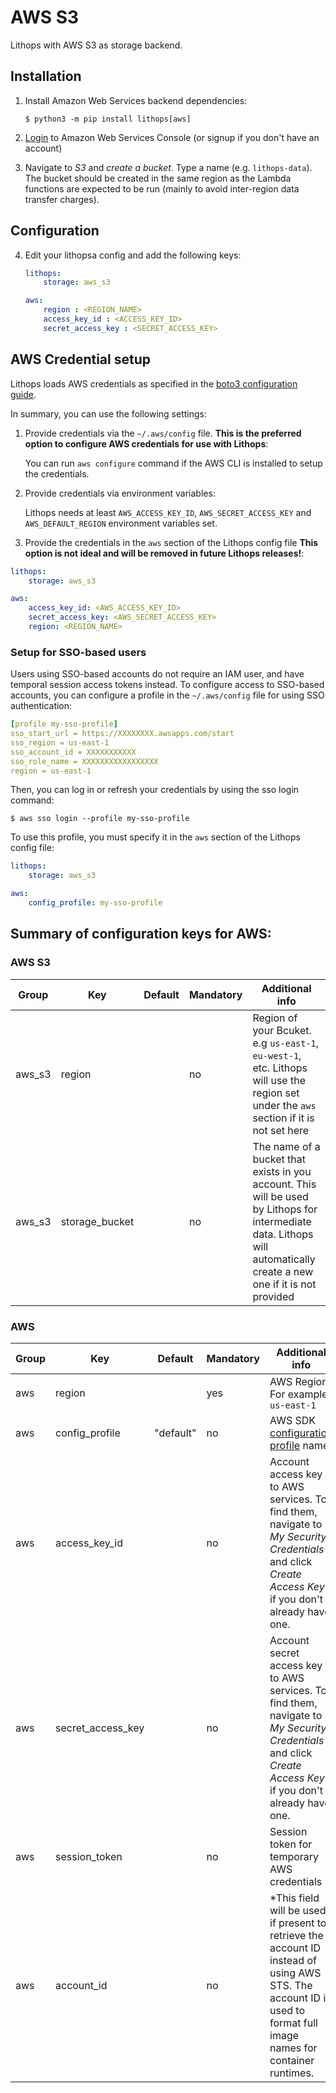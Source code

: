 # AWS S3

Lithops with AWS S3 as storage backend.

## Installation

1. Install Amazon Web Services backend dependencies:

    ```
    $ python3 -m pip install lithops[aws]
    ```

2. [Login](https://console.aws.amazon.com/?nc2=h_m_mc) to Amazon Web Services Console (or signup if you don't have an account)

3. Navigate to *S3* and *create a bucket*. Type a name (e.g. `lithops-data`). The bucket should be created in the same region as the Lambda functions are expected to be run (mainly to avoid inter-region data transfer charges).


## Configuration

4. Edit your lithopsa config and add the following keys:

    ```yaml
    lithops:
        storage: aws_s3

    aws:
        region : <REGION_NAME>
        access_key_id : <ACCESS_KEY_ID>
        secret_access_key : <SECRET_ACCESS_KEY>
    ```

## AWS Credential setup

Lithops loads AWS credentials as specified in the [boto3 configuration guide](https://boto3.amazonaws.com/v1/documentation/api/latest/guide/configuration.html).

In summary, you can use the following settings:

1. Provide credentials via the `~/.aws/config` file. **This is the preferred option to configure AWS credentials for use with Lithops**:

    You can run `aws configure` command if the AWS CLI is installed to setup the credentials.

2. Provide credentials via environment variables:

    Lithops needs at least `AWS_ACCESS_KEY_ID`, `AWS_SECRET_ACCESS_KEY` and `AWS_DEFAULT_REGION` environment variables set.

3. Provide the credentials in the `aws` section of the Lithops config file **This option is not ideal and will be removed in future Lithops releases!**:
```yaml
lithops:
    storage: aws_s3

aws:
    access_key_id: <AWS_ACCESS_KEY_ID>
    secret_access_key: <AWS_SECRET_ACCESS_KEY>
    region: <REGION_NAME>
```

### Setup for SSO-based users

Users using SSO-based accounts do not require an IAM user, and have temporal session access tokens instead. To configure access to SSO-based accounts, you can configure a profile in the `~/.aws/config` file for using SSO authentication:

```yaml
[profile my-sso-profile]
sso_start_url = https://XXXXXXXX.awsapps.com/start
sso_region = us-east-1
sso_account_id = XXXXXXXXXXX
sso_role_name = XXXXXXXXXXXXXXXXX
region = us-east-1
```

Then, you can log in or refresh your credentials by using the sso login command:

```
$ aws sso login --profile my-sso-profile
```

To use this profile, you must specify it in the `aws` section of the Lithops config file:

```yaml
lithops:
    storage: aws_s3

aws:
    config_profile: my-sso-profile
```

 
## Summary of configuration keys for AWS:


### AWS S3

|Group|Key|Default|Mandatory|Additional info|
|---|---|---|---|---|
|aws_s3 | region | |no | Region of your Bcuket. e.g `us-east-1`, `eu-west-1`, etc. Lithops will use the region set under the `aws` section if it is not set here |
|aws_s3 | storage_bucket | | no | The name of a bucket that exists in you account. This will be used by Lithops for intermediate data. Lithops will automatically create a new one if it is not provided |

### AWS

|Group| Key               | Default  | Mandatory | Additional info                                                                                                                                                    |
|---|-------------------|----------|-----------|--------------------------------------------------------------------------------------------------------------------------------------------------------------------|
|aws | region            |          | yes       | AWS Region. For example `us-east-1`                                                                                                                                |
|aws | config_profile    | "default" | no        | AWS SDK [configuration profile](https://boto3.amazonaws.com/v1/documentation/api/latest/guide/configuration.html#using-a-configuration-file) name.                 |
|aws | access_key_id     |          | no        | Account access key to AWS services. To find them, navigate to *My Security Credentials* and click *Create Access Key* if you don't already have one.               |
|aws | secret_access_key |          | no         | Account secret access key to AWS services. To find them, navigate to *My Security Credentials* and click *Create Access Key* if you don't already have one.        |
|aws | session_token     |          | no        | Session token for temporary AWS credentials                                                                                                                        |
|aws | account_id        |          | no        | *This field will be used if present to retrieve the account ID instead of using AWS STS. The account ID is used to format full image names for container runtimes. |


